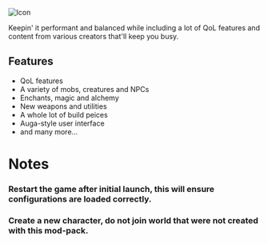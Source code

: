 ![Icon](https://i.imgur.com/PQObYOt.png)

Keepin' it performant and balanced while including a lot of QoL features and content from various creators that'll keep you busy.

## Features
* QoL features
* A variety of mobs, creatures and NPCs
* Enchants, magic and alchemy
* New weapons and utilities
* A whole lot of build peices
* Auga-style user interface
* and many more...

# Notes
### Restart the game after initial launch, this will ensure configurations are loaded correctly.
### Create a new character, do not join world that were not created with this mod-pack.